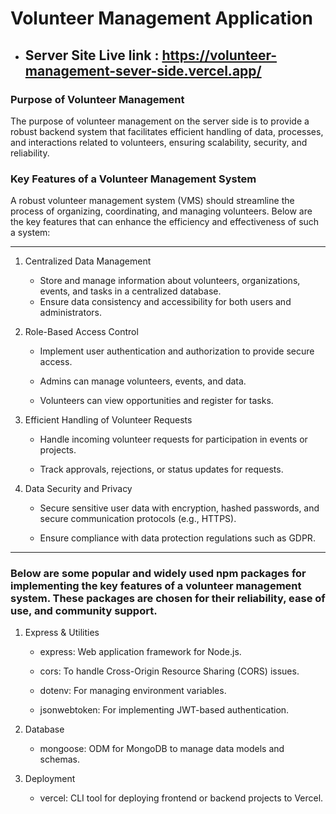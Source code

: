 
# Volunteer Management Application

- ## Server Site Live link : https://volunteer-management-sever-side.vercel.app/


### Purpose of Volunteer Management

The purpose of volunteer management on the server side is to provide a robust backend system that facilitates efficient handling of data, processes, and interactions related to volunteers, ensuring scalability, security, and reliability.


### Key Features of a Volunteer Management System

A robust volunteer management system (VMS) should streamline the process of organizing, coordinating, and managing volunteers. Below are the key features that can enhance the efficiency and effectiveness of such a system:


___



1. Centralized Data Management

    - Store and manage information about volunteers, organizations, events, and tasks in a centralized database.
    - Ensure data consistency and accessibility for both users and administrators.
    
2. Role-Based Access Control

    - Implement user authentication and authorization to provide secure access.

    - Admins can manage volunteers, events, and data.

    - Volunteers can view opportunities and register for tasks.
  
3. Efficient Handling of Volunteer Requests

    - Handle incoming volunteer requests for participation in events or projects.

    - Track approvals, rejections, or status updates for requests.


4. Data Security and Privacy

    - Secure sensitive user data with encryption, hashed passwords, and secure communication protocols (e.g., HTTPS).

    - Ensure compliance with data protection regulations such as GDPR.  
___

### Below are some popular and widely used npm packages for implementing the key features of a volunteer management system. These packages are chosen for their reliability, ease of use, and community support.


1. Express & Utilities

   - express: Web application framework for Node.js.
   - cors: To handle Cross-Origin Resource Sharing (CORS) issues.

   - dotenv: For managing environment variables.


   - jsonwebtoken: For implementing JWT-based authentication. 

2. Database
   - mongoose: ODM for MongoDB to manage data models and schemas.

  
3. Deployment

   - vercel: CLI tool for deploying frontend or backend projects to Vercel.

   